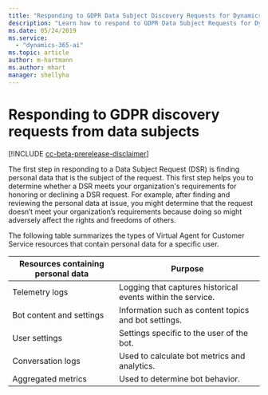 ```yaml
---
title: "Responding to GDPR Data Subject Discovery Requests for Dynamics 365 Virtual Agent for Customer Service"
description: "Learn how to respond​ to GDPR Data Subject Requests for Dynamics 365 Virtual Agent for Customer Service."
ms.date: 05/24/2019
ms.service:
  - "dynamics-365-ai"
ms.topic: article
author: m-hartmann
ms.author: mhart
manager: shellyha
---
```


# Responding to GDPR discovery requests from data subjects

[!INCLUDE [cc-beta-prerelease-disclaimer](../includes/cc-beta-prerelease-disclaimer.md)]

The first step in responding to a Data Subject Request (DSR) is finding personal data that is the subject of the request. This first step helps you to determine whether a DSR meets your organization's requirements for honoring or declining a DSR request. For example, after finding and reviewing the personal data at issue, you might determine that the request doesn’t meet your organization’s requirements because doing so might adversely affect the rights and freedoms of others.

The following table summarizes the types of Virtual Agent for Customer Service resources that contain personal data for a specific user.

Resources containing personal data | Purpose
---------------------------------- | -------
Telemetry logs | Logging that captures historical events within the service.
Bot content and settings | Information such as content topics and bot settings.
User settings | Settings specific to the user of the bot.
Conversation logs | Used to calculate bot metrics and analytics.
Aggregated metrics | Used to determine bot behavior.
